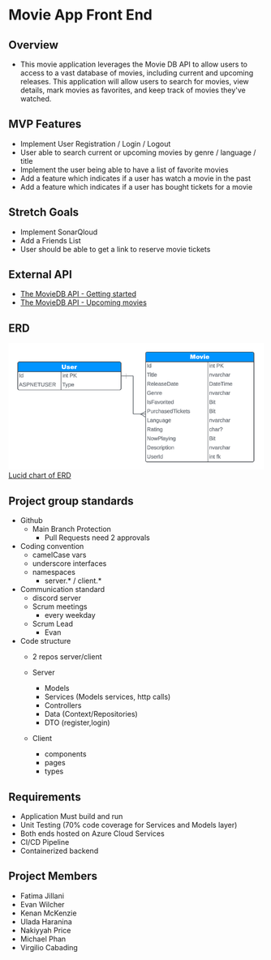 # Movie App Front End

## Overview

- This movie application leverages the Movie DB API to allow users to access to a vast database of movies, including current and upcoming releases.  This application will allow users to search for movies, view details, mark movies as favorites, and keep track of movies they've watched.

## MVP Features

- Implement User Registration / Login / Logout
- User able to search current or upcoming movies by genre / language / title
- Implement the user being able to have a list of favorite movies
- Add a feature which indicates if a user has watch a movie in the past
- Add a feature which indicates if a user has bought tickets for a movie

## Stretch Goals

- Implement SonarQloud
- Add a Friends List
- User should be able to get a link to reserve movie tickets

## External API

- [The MovieDB API - Getting started](https://developer.themoviedb.org/reference/intro/getting-started)
- [The MovieDB API - Upcoming movies](https://developer.themoviedb.org/reference/movie-upcoming-list)


## ERD

![ERD](./ERD-v240510.png)
[Lucid chart of ERD](https://lucid.app/lucidchart/cd5040eb-388e-47f5-9d0e-6f058d5414e4/edit?view_items=tSIAFGnDPSlT&invitationId=inv_018cbaa0-cd31-415c-8c03-4833790897fb)

## Project group standards

- Github
    - Main Branch Protection
        - Pull Requests need 2 approvals
- Coding convention
    - camelCase vars
    - underscore interfaces
    - namespaces
        - server.* / client.*
- Communication standard
    - discord server
    - Scrum meetings
        - every weekday
    - Scrum Lead
        - Evan
- Code structure
    - 2 repos server/client
    - Server
        - Models
        - Services (Models services, http calls)
        - Controllers
        - Data (Context/Repositories)
        - DTO (register,login)

    - Client
        - components
        - pages
        - types

## Requirements
- Application Must build and run
- Unit Testing (70% code coverage for Services and Models layer)
- Both ends hosted on Azure Cloud Services
- CI/CD Pipeline 
- Containerized backend

## Project Members

- Fatima Jillani
- Evan Wilcher
- Kenan McKenzie
- Ulada Haranina
- Nakiyyah Price
- Michael Phan
- Virgilio Cabading